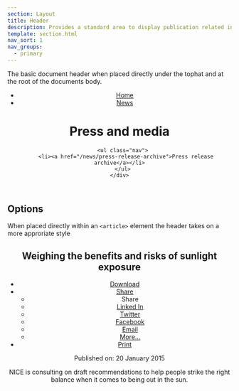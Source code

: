 ```yaml
---
section: Layout
title: Header
description: Provides a standard area to display publication related information.
template: section.html
nav_sort: 1
nav_groups:
  - primary
---
```


The basic document header when placed directly under the tophat and at the root of the documents body.

<div class="guide-example">
<header role="banner">
  <div class="container">
    <ul class="breadcrumb example-tldr">
      <li><a href="#">Home</a> <i class="divider glyph-chevron-right"></i></li>
      <li class="active"><a href="#">News</a></li>
    </ul>
    <h1>Press and media</h1>
    <div class="nav-responsive collapsed example-tldr" data-state="on" data-on="collapsed" data-off="">
      <button class="toggle" style="display: none;" data-toggle="state">Explore</button>

      <ul class="nav">
        <li><a href="/news/press-release-archive">Press release archive</a></li>
      </ul>
    </div>
  </div>
</header>
</div>

## Options

When placed directly within an <code>&lt;article&gt;</code> element the header takes on a more approriate style

<div class="guide-example">
<article>
  <header role="header">
    <h2>Weighing the benefits and risks of sunlight exposure</h2>
    <ul class="share-links example-tldr">
      <li><a href="#" title="Download a PDF version of this document">
        <span class="glyph-download"></span>
        <span class="label">Download</span></a></li>
      <li class="dropdown" data-state="off" data-on="in" data-off="">
        <a href="#share-menu" class="action-link" data-toggle="state" title="Share">
          <i class="glyph-share"></i>
          <span class="label">Share</span></a>
        <ul class="menu addthis_toolbox" id="share-menu" role="menu" aria-labelledby="nice-share">
          <li>Share</li>
          <!-- AddThis Button BEGIN -->
          <li><a title="Share via Linked In" href="#"><span class="glyph-linkedin"></span> Linked In</a></li>
          <li><a title="Tweet this link" href="#"><span class="glyph-twitter"></span> Twitter</a></li>
          <li><a title="Share on Facebook" href="#"><span class="glyph-facebook"></span> Facebook</a></li>
          <li><a title="Email" href="#"><span class="glyph-email-closed"></span> Email</a></li>
          <li><a title="View more services" href="#"><span class="glyph-plus"></span> More...</a></li>
          <!-- AddThis Button END -->
        </ul></li>
      <li><a href="#" title="Print friendly version" rel="nofollow">
        <span class="glyph-print"></span>
        <span class="label">Print</span></a></li>
    </ul>
    <p>Published on: <time class="published-date" datetime="2015-01-20">20 January 2015</time></p>
    <p class="lead example-tldr" style="clear: right">NICE is consulting on draft recommendations to help people strike the right balance when it comes to being out in the sun.</p>
  </header>
</article>
</div>
